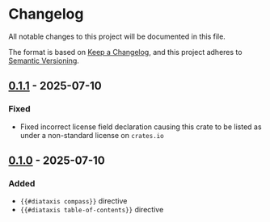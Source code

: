 # Changelog

All notable changes to this project will be documented in this file.

The format is based on [Keep a Changelog](https://keepachangelog.com/en/1.1.0/), and this project adheres to [Semantic Versioning](https://semver.org/spec/v2.0.0.html).

## [0.1.1] - 2025-07-10

### Fixed

- Fixed incorrect license field declaration causing this crate to be listed as under a non-standard license on `crates.io`

## [0.1.0] - 2025-07-10

### Added

- `{{#diataxis compass}}` directive
- `{{#diataxis table-of-contents}}` directive

[0.1.1]: https://github.com/TheSignPainter98/mdbook-diataxis/compare/v0.1.0...v0.1.1
[0.1.0]: https://github.com/TheSignPainter98/mdbook-diataxis/releases/tag/v0.1.0
